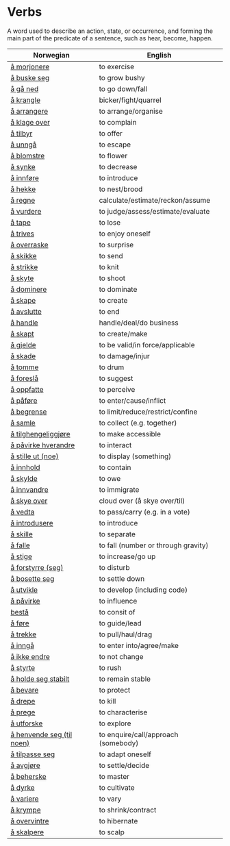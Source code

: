 # Verbs

A word used to describe an action, state, or occurrence, and forming the main part of the predicate of a sentence, such as hear, become, happen.

| Norwegian | English |
| --- | --- |
| [å morjonere](https://www.ordnett.no/search?language=no&phrase=å%20morjonere) | to exercise |
| [å buske seg](https://www.ordnett.no/search?language=no&phrase=å%20buske%20seg) | to grow bushy |
| [å gå ned](https://www.ordnett.no/search?language=no&phrase=å%20gå%20ned) | to go down/fall |
| [å krangle](https://www.ordnett.no/search?language=no&phrase=å%20krangle) | bicker/fight/quarrel |
| [å arrangere](https://www.ordnett.no/search?language=no&phrase=å%20arrangere) | to arrange/organise |
| [å klage over](https://www.ordnett.no/search?language=no&phrase=å%20klage%20over) | to complain |
| [å tilbyr](https://www.ordnett.no/search?language=no&phrase=å%20tilbyr) | to offer |
| [å unngå](https://www.ordnett.no/search?language=no&phrase=å%20unngå) | to escape |
| [å blomstre](https://www.ordnett.no/search?language=no&phrase=å%20blomstre) | to flower |
| [å synke](https://www.ordnett.no/search?language=no&phrase=å%20synke) | to decrease |
| [å innføre](https://www.ordnett.no/search?language=no&phrase=å%20innføre) | to introduce |
| [å hekke](https://www.ordnett.no/search?language=no&phrase=å%20hekke) | to nest/brood |
| [å regne](https://www.ordnett.no/search?language=no&phrase=å%20regne) | calculate/estimate/reckon/assume |
| [å vurdere](https://www.ordnett.no/search?language=no&phrase=å%20vurdere) | to judge/assess/estimate/evaluate |
| [å tape](https://www.ordnett.no/search?language=no&phrase=å%20tape) | to lose |
| [å trives](https://www.ordnett.no/search?language=no&phrase=å%20trives) | to enjoy oneself |
| [å overraske](https://www.ordnett.no/search?language=no&phrase=å%20overraske) | to surprise |
| [å skikke](https://www.ordnett.no/search?language=no&phrase=å%20skikke) | to send |
| [å strikke](https://www.ordnett.no/search?language=no&phrase=å%20strikke) | to knit |
| [å skyte](https://www.ordnett.no/search?language=no&phrase=å%20skyte) | to shoot |
| [å dominere](https://www.ordnett.no/search?language=no&phrase=å%20dominere) | to dominate |
| [å skape](https://www.ordnett.no/search?language=no&phrase=å%20skape) | to create |
| [å avslutte](https://www.ordnett.no/search?language=no&phrase=å%20avslutte) | to end |
| [å handle](https://www.ordnett.no/search?language=no&phrase=å%20handle) | handle/deal/do business |
| [å skapt](https://www.ordnett.no/search?language=no&phrase=å%20skapt) | to create/make |
| [å gjelde](https://www.ordnett.no/search?language=no&phrase=å%20gjelde) | to be valid/in force/applicable |
| [å skade](https://www.ordnett.no/search?language=no&phrase=å%20skade) | to damage/injur |
| [å tomme](https://www.ordnett.no/search?language=no&phrase=å%20tomme) | to drum |
| [å foreslå](https://www.ordnett.no/search?language=no&phrase=å%20foreslå) | to suggest |
| [å oppfatte](https://www.ordnett.no/search?language=no&phrase=å%20oppfatte) | to perceive |
| [å påføre](https://www.ordnett.no/search?language=no&phrase=å%20påføre) | to enter/cause/inflict |
| [å begrense](https://www.ordnett.no/search?language=no&phrase=å%20begrense) | to limit/reduce/restrict/confine |
| [å samle](https://www.ordnett.no/search?language=no&phrase=å%20samle) | to collect (e.g. together) |
| [å tilghengeliggjøre](https://www.ordnett.no/search?language=no&phrase=å%20tilghengeliggjøre) | to make accessible |
| [å påvirke hverandre](https://www.ordnett.no/search?language=no&phrase=å%20påvirke%20hverandre) | to interact |
| [å stille ut (noe)](https://www.ordnett.no/search?language=no&phrase=å%20stille%20ut%20(noe)) | to display (something) |
| [å innhold](https://www.ordnett.no/search?language=no&phrase=å%20innhold) | to contain |
| [å skylde](https://www.ordnett.no/search?language=no&phrase=å%20skylde) | to owe |
| [å innvandre](https://www.ordnett.no/search?language=no&phrase=å%20innvandre) | to immigrate |
| [å skye over](https://www.ordnett.no/search?language=no&phrase=å%20skye%20over) | cloud over (å skye over/til) |
| [å vedta](https://www.ordnett.no/search?language=no&phrase=å%20vedta) | to pass/carry (e.g. in a vote) |
| [å introdusere](https://www.ordnett.no/search?language=no&phrase=å%20introdusere) | to introduce |
| [å skille](https://www.ordnett.no/search?language=no&phrase=å%20skille) | to separate |
| [å falle](https://www.ordnett.no/search?language=no&phrase=å%20falle) | to fall (number or through gravity) |
| [å stige](https://www.ordnett.no/search?language=no&phrase=å%20stige) | to increase/go up |
| [å forstyrre (seg)](https://www.ordnett.no/search?language=no&phrase=å%20forstyrre%20(seg)) | to disturb |
| [å bosette seg](https://www.ordnett.no/search?language=no&phrase=å%20bosette%20seg) | to settle down |
| [å utvikle](https://www.ordnett.no/search?language=no&phrase=å%20utvikle) | to develop (including code) |
| [å påvirke](https://www.ordnett.no/search?language=no&phrase=å%20påvirke) | to influence |
| [bestå](https://www.ordnett.no/search?language=no&phrase=bestå) | to consit of |
| [å føre](https://www.ordnett.no/search?language=no&phrase=å%20føre) | to guide/lead |
| [å trekke](https://www.ordnett.no/search?language=no&phrase=å%20trekke) | to pull/haul/drag |
| [å inngå](https://www.ordnett.no/search?language=no&phrase=å%20inngå) | to enter into/agree/make |
| [å ikke endre](https://www.ordnett.no/search?language=no&phrase=å%20ikke%20endre) | to not change |
| [å styrte](https://www.ordnett.no/search?language=no&phrase=å%20styrte) | to rush |
| [å holde seg stabilt](https://www.ordnett.no/search?language=no&phrase=å%20holde%20seg%20stabilt) | to remain stable |
| [å bevare](https://www.ordnett.no/search?language=no&phrase=å%20bevare) | to protect |
| [å drepe](https://www.ordnett.no/search?language=no&phrase=å%20drepe) | to kill |
| [å prege](https://www.ordnett.no/search?language=no&phrase=å%20prege) | to characterise |
| [å utforske](https://www.ordnett.no/search?language=no&phrase=å%20utforske) | to explore |
| [å henvende seg (til noen)](https://www.ordnett.no/search?language=no&phrase=å%20henvende%20seg%20(til%20noen)) | to enquire/call/approach (somebody) |
| [å tilpasse seg](https://www.ordnett.no/search?language=no&phrase=å%20tilpasse%20seg) | to adapt oneself |
| [å avgjøre](https://www.ordnett.no/search?language=no&phrase=å%20avgjøre) | to settle/decide |
| [å beherske](https://www.ordnett.no/search?language=no&phrase=å%20beherske) | to master |
| [å dyrke](https://www.ordnett.no/search?language=no&phrase=å%20dyrke) | to cultivate |
| [å variere](https://www.ordnett.no/search?language=no&phrase=å%20variere) | to vary |
| [å krympe](https://www.ordnett.no/search?language=no&phrase=å%20krympe) | to shrink/contract |
| [å overvintre](https://www.ordnett.no/search?language=no&phrase=å%20overvintre) | to hibernate |
| [å skalpere](https://www.ordnett.no/search?language=no&phrase=å%20skalpere) | to scalp |

